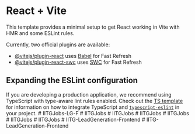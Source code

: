 # React + Vite

This template provides a minimal setup to get React working in Vite with HMR and some ESLint rules.

Currently, two official plugins are available:

- [@vitejs/plugin-react](https://github.com/vitejs/vite-plugin-react/blob/main/packages/plugin-react) uses [Babel](https://babeljs.io/) for Fast Refresh
- [@vitejs/plugin-react-swc](https://github.com/vitejs/vite-plugin-react/blob/main/packages/plugin-react-swc) uses [SWC](https://swc.rs/) for Fast Refresh

## Expanding the ESLint configuration

If you are developing a production application, we recommend using TypeScript with type-aware lint rules enabled. Check out the [TS template](https://github.com/vitejs/vite/tree/main/packages/create-vite/template-react-ts) for information on how to integrate TypeScript and [`typescript-eslint`](https://typescript-eslint.io) in your project.
#   I I T G J o b s - L G - F  
 #   I I T G J o b s  
 #   I I T G J o b s  
 #   I I T G J o b s  
 #   I I T G J o b s  
 #   I I T G J o b s  
 #   I I T G J o b s  
 #   I I T G - L e a d G e n e r a t i o n - F r o n t e n d  
 #   I I T G - L e a d G e n e r a t i o n - F r o n t e n d  
 